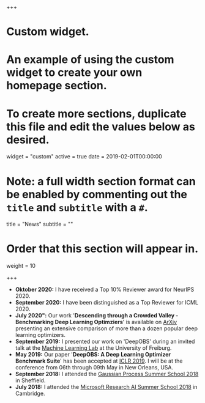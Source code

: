 +++
# Custom widget.
# An example of using the custom widget to create your own homepage section.
# To create more sections, duplicate this file and edit the values below as desired.
widget = "custom"
active = true
date = 2019-02-01T00:00:00

# Note: a full width section format can be enabled by commenting out the `title` and `subtitle` with a `#`.
title = "News"
subtitle = ""

# Order that this section will appear in.
weight = 10

+++

- **Oktober 2020:** I have received a Top 10% Reviewer award for NeurIPS 2020.
- **September 2020:** I have been distinguished as a Top Reviewer for ICML 2020.
- **July 2020":** Our work '**Descending through a Crowded Valley - Benchmarking Deep Learning Optimziers**' is available on [ArXiv](https://arxiv.org/abs/2007.01547) presenting an extensive comparison of more than a dozen popular deep learning optimizers.
- **September 2019:** I presented our work on 'DeepOBS' during an invited talk at the [Machine Learning Lab](http://aad.informatik.uni-freiburg.de/people/hutter/) at the University of Freiburg.
- **May 2019:** Our paper '**DeepOBS: A Deep Learning Optimizer Benchmark Suite**' has been accepted at [ICLR 2019](https://iclr.cc/ "ICLR 2019"). I will be at the conference from 06th through 09th May in New Orleans, USA.
- **September 2018:** I attended the [Gaussian Process Summer School 2018](http://gpss.cc/gpss18/ "GPSS18") in Sheffield.
- **July 2018:** I attended the [Microsoft Research AI Summer School 2018](https://www.microsoft.com/en-us/research/event/ai-summer-school-2018/ "Microsoft Research AI Summer School") in Cambridge.
